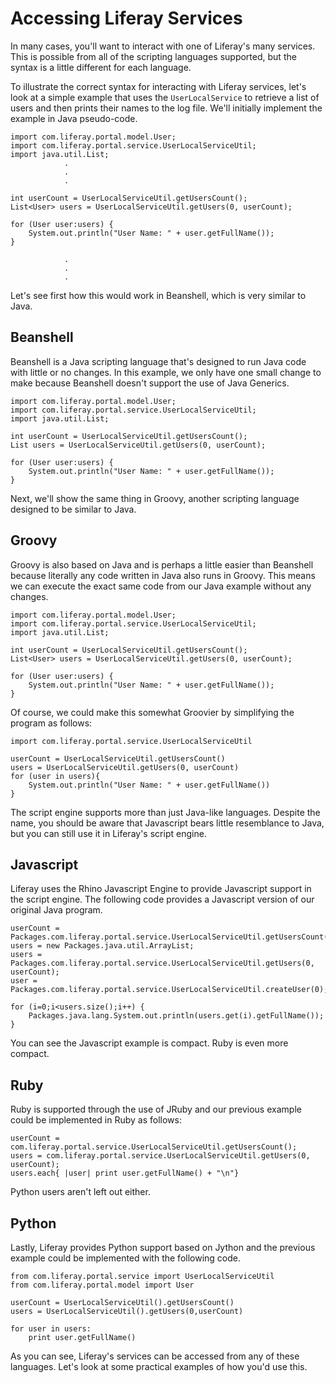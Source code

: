 # Accessing Liferay Services [](id=accessing-liferay-services)

In many cases, you'll want to interact with one of Liferay's many services. This
is possible from all of the scripting languages supported, but the syntax is a
little different for each language. 

To illustrate the correct syntax for interacting with Liferay services, let's
look at a simple example that uses the `UserLocalService` to retrieve a list of
users and then prints their names to the log file. We'll initially implement the
example in Java pseudo-code. 

    import com.liferay.portal.model.User;
    import com.liferay.portal.service.UserLocalServiceUtil;
    import java.util.List;
                .
                .
                .
                
    int userCount = UserLocalServiceUtil.getUsersCount();
    List<User> users = UserLocalServiceUtil.getUsers(0, userCount);
    
    for (User user:users) {
        System.out.println("User Name: " + user.getFullName());
    }
    
                .
                .
                .
 
Let's see first how this would work in Beanshell, which is very similar to Java. 
 
## Beanshell [](id=beanshell)

Beanshell is a Java scripting language that's designed to run Java code with
little or no changes. In this example, we only have one small change to make
because Beanshell doesn't support the use of Java Generics. 

    import com.liferay.portal.model.User;
    import com.liferay.portal.service.UserLocalServiceUtil;
    import java.util.List;

    int userCount = UserLocalServiceUtil.getUsersCount();
    List users = UserLocalServiceUtil.getUsers(0, userCount);
    
    for (User user:users) {
        System.out.println("User Name: " + user.getFullName());
    }
 
Next, we'll show the same thing in Groovy, another scripting language designed
to be similar to Java. 

## Groovy [](id=groovy)

Groovy is also based on Java and is perhaps a little easier than Beanshell
because literally any code written in Java also runs in Groovy. This means we
can execute the exact same code from our Java example without any changes. 

    import com.liferay.portal.model.User;
    import com.liferay.portal.service.UserLocalServiceUtil;
    import java.util.List;

    int userCount = UserLocalServiceUtil.getUsersCount();
    List<User> users = UserLocalServiceUtil.getUsers(0, userCount);
    
    for (User user:users) {
        System.out.println("User Name: " + user.getFullName());
    } 
 
Of course, we could make this somewhat Groovier by simplifying the program as
follows: 

    import com.liferay.portal.service.UserLocalServiceUtil

    userCount = UserLocalServiceUtil.getUsersCount()
    users = UserLocalServiceUtil.getUsers(0, userCount)
    for (user in users){
        System.out.println("User Name: " + user.getFullName())
    }
 
The script engine supports more than just Java-like languages. Despite the name,
you should be aware that Javascript bears little resemblance to Java, but you
can still use it in Liferay's script engine. 

## Javascript [](id=javascript)

Liferay uses the Rhino Javascript Engine to provide Javascript support in the
script engine. The following code provides a Javascript version of our original
Java program. 

    userCount = Packages.com.liferay.portal.service.UserLocalServiceUtil.getUsersCount(); 
    users = new Packages.java.util.ArrayList;
    users = Packages.com.liferay.portal.service.UserLocalServiceUtil.getUsers(0, userCount);
    user = Packages.com.liferay.portal.service.UserLocalServiceUtil.createUser(0);

    for (i=0;i<users.size();i++) {
        Packages.java.lang.System.out.println(users.get(i).getFullName());
    }
 
You can see the Javascript example is compact. Ruby is even more compact. 

## Ruby [](id=ruby)

Ruby is supported through the use of JRuby and our previous example could be
implemented in Ruby as follows: 

    userCount = com.liferay.portal.service.UserLocalServiceUtil.getUsersCount();
    users = com.liferay.portal.service.UserLocalServiceUtil.getUsers(0, userCount);
    users.each{ |user| print user.getFullName() + "\n"}
 
Python users aren't left out either. 

## Python [](id=python)

Lastly, Liferay provides Python support based on Jython and the previous example
could be implemented with the following code. 

    from com.liferay.portal.service import UserLocalServiceUtil
    from com.liferay.portal.model import User

    userCount = UserLocalServiceUtil().getUsersCount()
    users = UserLocalServiceUtil().getUsers(0,userCount)

    for user in users:
        print user.getFullName()

As you can see, Liferay's services can be accessed from any of these languages.
Let's look at some practical examples of how you'd use this.
